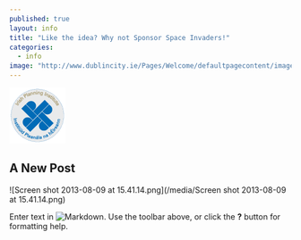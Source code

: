 ```yaml
---
published: true
layout: info
title: "Like the idea? Why not Sponsor Space Invaders!"
categories: 
  - info
image: "http://www.dublincity.ie/Pages/Welcome/defaultpagecontent/images/ShortLogo.png"
---
```


![IPI-logo.png](/_posts/info/IPI-logo.png)
## A New Post
![Screen shot 2013-08-09 at 15.41.14.png](/media/Screen shot 2013-08-09 at 15.41.14.png)


Enter text in ![Markdown](http://daringfireball.net/projects/markdown/). Use the toolbar above, or click the **?** button for formatting help.